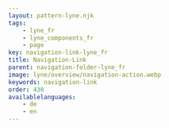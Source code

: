 ```yaml
---
layout: pattern-lyne.njk
tags: 
    - lyne_fr
    - lyne_components_fr
    - page
key: navigation-link-lyne_fr
title: Navigation-Link
parent: navigation-folder-lyne_fr
image: lyne/overview/navigation-action.webp
keywords: navigation-link
order: 430
availablelanguages: 
    - de
    - en
---
```

